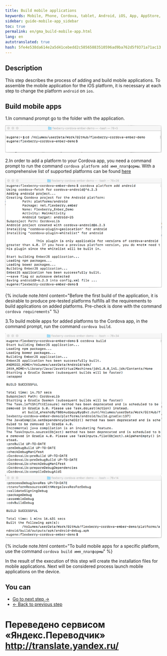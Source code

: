 ```yaml
--- 
title: Build mobile applications 
keywords: Mobile, Phone, Cordova, tablet, Android, iOS, App, AppStore, play market 
sidebar: guide-mobile-app_sidebar 
toc: true 
permalink: en/gma_build-mobile-app.html 
lang: en 
autotranslated: true 
hash: 5fe4e538da614e2a5d41cebedd2c58565883510596ad9ba762d5f9371a71ac13 
--- 
```


## Description 

This step describes the process of adding and build mobile applications. To assemble the mobile application for the iOS platform, it is necessary at each step to change the platform `android` on `ios`. 

## Build mobile apps 

1.In command prompt go to the folder with the application. 

![](/images/pages/guides/mobile-app/jump-mobile-app.png) 

2.In order to add a platform to your Cordova app, you need a command prompt to run the command `cordova platform add имя_платформы`. With a comprehensive list of supported platforms can be found [here](https://cordova.apache.org/docs/en/latest/guide/support/index.html) 

![](/images/pages/guides/mobile-app/add-new-platforms.png) 

{% include note.html content="Before the first build of the application, it is desirable to produce pre-tested platforms fulfills all the requirements to build applications on added platforms. Pre-check is done with the command `cordova requirements`" %} 

3.To build mobile apps for added platforms to the Cordova app, in the command prompt, run the command `cordova build`. 

![](/images/pages/guides/mobile-app/mobile-app-build1.png) 
![](/images/pages/guides/mobile-app/mobile-app-build2.png) 

{% include note.html content="To build mobile apps for a specific platform, use the command `cordova build имя_платформы`" %} 

In the result of the execution of this step will create the installation files for mobile applications. Next will be considered process launch mobile applications on the device. 

## You can 

* [Go to next step ->](gma_launch-mobile-app.html) 
* [<- Back to previous step](gma_setting_ember-mobile-app.html) 



 # Переведено сервисом «Яндекс.Переводчик» http://translate.yandex.ru/